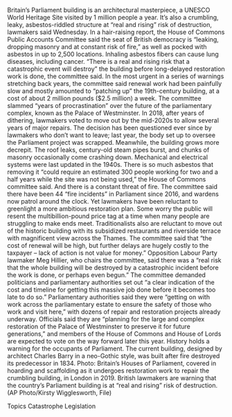 Britain’s Parliament building is an architectural masterpiece, a UNESCO World Heritage Site visited by 1 million people a year. It’s also a crumbling, leaky, asbestos-riddled structure at “real and rising” risk of destruction, lawmakers said Wednesday.
In a hair-raising report, the House of Commons Public Accounts Committee said the seat of British democracy is “leaking, dropping masonry and at constant risk of fire,” as well as pocked with asbestos in up to 2,500 locations. Inhaling asbestos fibers can cause lung diseases, including cancer.
“There is a real and rising risk that a catastrophic event will destroy” the building before long-delayed restoration work is done, the committee said.
In the most urgent in a series of warnings stretching back years, the committee said renewal work had been painfully slow and mostly amounted to “patching up” the 19th-century building, at a cost of about 2 million pounds ($2.5 million) a week.
The committee slammed “years of procrastination” over the future of the parliamentary complex, known as the Palace of Westminster.
In 2018, after years of dithering, lawmakers voted to move out by the mid-2020s to allow several years of major repairs. The decision has been questioned ever since by lawmakers who don’t want to leave; last year, the body set up to oversee the Parliament project was scrapped.
Meanwhile, the building grows more decrepit. The roof leaks, century-old steam pipes burst, and chunks of masonry occasionally come crashing down. Mechanical and electrical systems were last updated in the 1940s.
There is so much asbestos that removing it “could require an estimated 300 people working for two and a half years while the site was not being used,” the House of Commons committee said.
And there is a constant threat of fire. The committee said there have been 44 “fire incidents” in Parliament since 2016, and wardens now patrol around the clock.
Yet lawmakers have been reluctant to greenlight a more ambitious restoration plan. Some worry the public will resent the multibillion-pound price tag at a time when many people are struggling to make ends meet. Traditionalists also are reluctant to move out of the historic building with its subsidized restaurants and riverside terrace with magnificent view across the Thames.
The committee said that “the cost of renewal will be high, but further delays are hugely costly to the taxpayer – lack of action is not value for money.”
Opposition Labour Party lawmaker Meg Hillier, who chairs the committee, said there was a “real risk that the whole building will be destroyed by a catastrophic incident before the work is done, or perhaps even begun.”
The committee demanded politicians and parliamentary authorities set out “a clear indication of the cost and timeline for getting this massive job done before it becomes too late to do so.”
Parliamentary authorities said they were “getting on with work across the parliamentary estate to ensure the safety of those who work and visit here,” with dozens of repair and restoration projects already underway.
Officials said they are “planning for the large and complex restoration of the Palace of Westminster to preserve it for future generations,” and members of the House of Commons and House of Lords are expected to vote on the way forward later this year.
History holds a warning for the occupants of Parliament. The current building, designed by architect Charles Barry in a neo-Gothic style, was built after fire destroyed its predecessor in 1834.
Photo: Britain’s Houses of Parliament, covered in hoarding and scaffolding as it undergoes restoration work to repair the crumbling building, in London in 2019. British lawmakers are warning that the country’s Parliament building is at “real and rising” risk of destruction. (AP Photo/Kirsty Wigglesworth, File)

Topics
Catastrophe
Legislation
